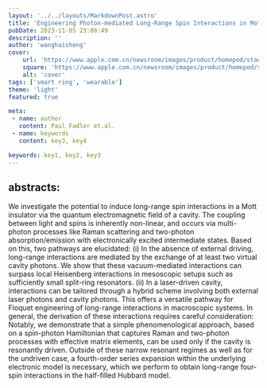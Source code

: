 ```yaml
---
layout: '../../layouts/MarkdownPost.astro'
title: 'Engineering Photon-mediated Long-Range Spin Interactions in Mott Insulators'
pubDate: 2023-11-05 23:08:49
description: ''
author: 'wanghaisheng'
cover:
    url: 'https://www.apple.com.cn/newsroom/images/product/homepod/standard/Apple-HomePod-hero-230118_big.jpg.large_2x.jpg'
    square: 'https://www.apple.com.cn/newsroom/images/product/homepod/standard/Apple-HomePod-hero-230118_big.jpg.large_2x.jpg'
    alt: 'cover'
tags: ['smart ring', 'wearable'] 
theme: 'light'
featured: true

meta:
 - name: author
   content: Paul Fadler et.al.
 - name: keywords
   content: key3, key4

keywords: key1, key2, key3
---
```


## abstracts:
We investigate the potential to induce long-range spin interactions in a Mott insulator via the quantum electromagnetic field of a cavity. The coupling between light and spins is inherently non-linear, and occurs via multi-photon processes like Raman scattering and two-photon absorption/emission with electronically excited intermediate states. Based on this, two pathways are elucidated: (i) In the absence of external driving, long-range interactions are mediated by the exchange of at least two virtual cavity photons. We show that these vacuum-mediated interactions can surpass local Heisenberg interactions in mesoscopic setups such as sufficiently small split-ring resonators. (ii) In a laser-driven cavity, interactions can be tailored through a hybrid scheme involving both external laser photons and cavity photons. This offers a versatile pathway for Floquet engineering of long-range interactions in macroscopic systems. In general, the derivation of these interactions requires careful consideration: Notably, we demonstrate that a simple phenomenological approach, based on a spin-photon Hamiltonian that captures Raman and two-photon processes with effective matrix elements, can be used only if the cavity is resonantly driven. Outside of these narrow resonant regimes as well as for the undriven case, a fourth-order series expansion within the underlying electronic model is necessary, which we perform to obtain long-range four-spin interactions in the half-filled Hubbard model.
